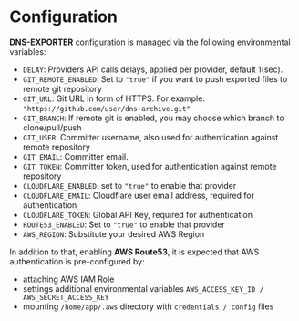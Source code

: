 # Configuration
**DNS-EXPORTER** configuration is managed via the following environmental variables:
- `DELAY`: Providers API calls delays, applied per provider, default 1(sec).
- `GIT_REMOTE_ENABLED`: Set to `"true"` if you want to push exported files to remote git repository
- `GIT_URL`: Git URL in form of HTTPS. For example: `"https://github.com/user/dns-archive.git"`
- `GIT_BRANCH`: If remote git is enabled, you may choose which branch to clone/pull/push
- `GIT_USER`: Committer username, also used for authentication against remote repository 
- `GIT_EMAIL`: Committer email.
- `GIT_TOKEN`: Committer token, used for authentication against remote repository
- `CLOUDFLARE_ENABLED`: set to `"true"` to enable that provider
- `CLOUDFLARE_EMAIL`: Cloudflare user email address, required for authentication
- `CLOUDFLARE_TOKEN`: Global API Key, required for authentication
- `ROUTE53_ENABLED`: Set to `"true"` to enable that provider
- `AWS_REGION`: Substitute your desired AWS Region

In addition to that, enabling **AWS Route53**, it is expected that AWS authentication is pre-configured by:
- attaching AWS IAM Role
- settings additional environmental variables `AWS_ACCESS_KEY_ID / AWS_SECRET_ACCESS_KEY`
- mounting `/home/app/.aws` directory with `credentials / config` files
